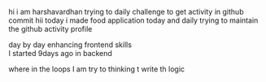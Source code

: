 hi i am harshavardhan  trying to daily challenge to get activity in github commit
 hii today i made food application
today and daily trying to maintain the github activity profile     
         
   day by day enhancing frontend skills     
    I started 9days ago in backend 
     
   where in the loops 
   I am try to thinking t write th logic
     
    
     
  
 
